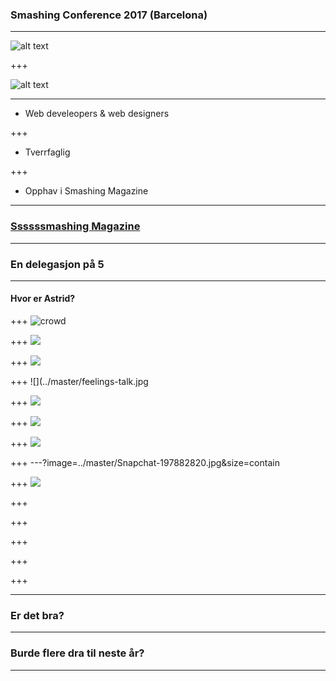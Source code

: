 ### Smashing Conference 2017 (Barcelona)

---

![alt text](../master/cat.png)

+++

![alt text](../master/smashing-CAT.png)

---

* Web develeopers & web designers

+++
* Tverrfaglig

+++
* Opphav i Smashing Magazine


---

### [Ssssssmashing Magazine](https://www.smashingmagazine.com/)

---

### En delegasjon på 5
---
#### Hvor er Astrid?
+++
![crowd](https://farm5.staticflickr.com/4510/37777565241_ca5d58686b_k.jpg)

+++
![](https://drive.google.com/file/d/0B9Oum0tVtEOzWmVZTHhfUzlQNFE/view?usp=sharing)

+++
![](https://farm5.staticflickr.com/4446/23924880088_d7943d80ff_k.jpg)

+++
![](../master/feelings-talk.jpg

+++
![](../master/gruppe-selfie.png)

+++
![](../master/bcn-metro.jpg)

+++
![](../master/nam.jpg)

+++
---?image=../master/Snapchat-197882820.jpg&size=contain

+++
![](../master/octo.jpg)

+++
![]()

+++
![]()

+++
![]()

+++
![]()

+++
![]()


---

### Er det bra?
---
### Burde flere dra til neste år?
---
 


